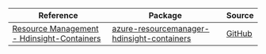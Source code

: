 | Reference | Package | Source |
|---|---|---|
|[Resource Management - Hdinsight-Containers](resourcemanager-hdinsight-containers-readme.md)|[azure-resourcemanager-hdinsight-containers](https://repo1.maven.org/maven2/com/azure/resourcemanager/azure-resourcemanager-hdinsight-containers)|[GitHub](https://github.com/Azure/azure-sdk-for-java/blob/main/sdk/hdinsight/azure-resourcemanager-hdinsight-containers)|
